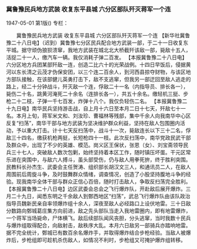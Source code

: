### 冀鲁豫民兵地方武装  收复东平县城  六分区部队歼灭蒋军一个连

1947-05-01
第1版()
专栏：

　　冀鲁豫民兵地方武装
    收复东平县城
    六分区部队歼灭蒋军一个连
    【新华社冀鲁豫二十八日电】（迟到）冀鲁豫七分区民兵配合地方武装一部，于二十一日收复东平城。据守顽伪狼狈溃窜，我地方武装在城北北大桥截歼该敌一部，毙敌十五人，活捉二十一人，缴汽车一辆。我仅消耗子弹二百发。
    【本报冀鲁豫二十八日电】六分区地方兵团某部歼敌一连，创造二比六十的光荣战例。十四日早饭后，侵据黄河以东长清之云茂才伪保安团，以三个连二百余人，到河西县掠夺财物，与该区地方部队接触，在该部健儿英勇打击下，敌不支逃窜，但我另一部迂回至敌人逃走的路上，经二十分钟战斗，歼灭敌一个连，俘敌二十一名（内指导员、排长各一），毙伤二十名，跳黄河淹死二十余名（连排长各一），共五十余名。缴轻机三挺、步枪二十二枝，子弹一千七百发，炸弹十八个。我仅负轻伤二名。
    【本报冀鲁豫二十九日电】南华民兵坚持游击战，自上月十六日至本月二日十七天，歼敌七十一名。本月上旬，蒋军米文和、刘汝珍、曹福林等残部，集中千余人向我南华中心区反复“扫荡”，南华干部与地方武装为坚决维护群众利益，坚持在敌人包围圈内活动，予以重大打击。计十七天反扫荡中，战斗十一次，毙敌连长以下三十二名，俘敌三十四名，缴获机枪两挺，长短枪四十一枝。此次反扫荡中，南华党政民武干部及群众中，出现了不少的英雄、模范。岗义区王保状，张恩（女）、刘宝斋领导民兵三十七人，突破敌人数次包剿，始终坚持着本区工作，随时镇压坏蛋。干元区常乐进在突围中，与敌六人搏斗，虽头部受伤，仍与敌人用拳死拚，终于胜利突围。民教科长孙杰生、武委会主任贺涛、组织部长胡汉文三人，和通讯员二人，在敌人周围前后周旋斗争，及时鼓舞群众情绪，调查情况，创造了小股坚持腹地斗争的经验。现我南华全体干部与群众正信心百倍，随时打击敌人，争取反扫荡完全胜利。
    【本报冀鲁豫二十八日电】边区武委会总会之飞行爆炸队，开赴敌后展开爆炸。三月二十九日，闻悉东明之千余敌人到鄄西地区“扫荡”，武总飞行爆炸队由该队政治指导员魏新民亲自率领爆炸组十余人，深夜至敌人必经路口上设伏地雷。三十日敌分数路向鄄城葛庄集方向前进，敌之先头部队当走入我地雷圈内，即有地雷爆炸，一个蒋军当场毙命，尸体横飞。敌后续部队闻风丧胆，分头逃窜，当时我数十民兵与爆炸组取得配合，向敌射击，敌秩序大乱。本月六日敌另一部骑兵亦踏响地雷。据不完全统计，鄄城已有数百余名爆炸手，并取得爆炸结合步枪经验。当敌人被爆炸后，步枪组即可趁机杀伤敌人，如情况不利时，步枪组又可掩护爆炸组转移。

